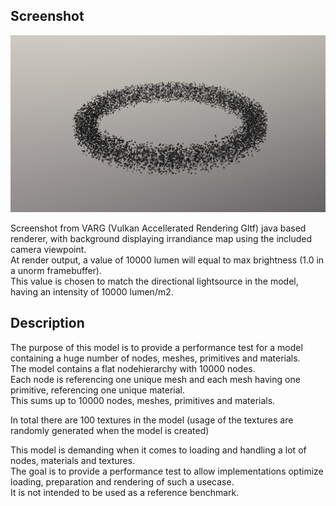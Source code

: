 ## Screenshot

![screenshot](screenshot/screenshot_large.jpg)

Screenshot from VARG (Vulkan Accellerated Rendering Gltf) java based renderer, with background displaying irrandiance map using the included camera viewpoint.  
At render output, a value of 10000 lumen will equal to max brightness (1.0 in a unorm framebuffer).  
This value is chosen to match the directional lightsource in the model, having an intensity of 10000 lumen/m2.  

## Description

The purpose of this model is to provide a performance test for a model containing a huge number of nodes, meshes, primitives and materials.    
The model contains a flat nodehierarchy with 10000 nodes.  
Each node is referencing one unique mesh and each mesh having one primitive, referencing one unique material.   
This sums up to 10000 nodes, meshes, primitives and materials.  

In total there are 100 textures in the model (usage of the textures are randomly generated when the model is created)

This model is demanding when it comes to loading and handling a lot of nodes, materials and textures.  
The goal is to provide a performance test to allow implementations optimize loading, preparation and rendering of such a usecase.  
It is not intended to be used as a reference benchmark.  
